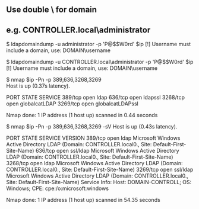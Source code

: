 ## Use double \\ for domain
## e.g. CONTROLLER.local\\administrator
$ ldapdomaindump -u administrator -p 'P@$$W0rd' $ip
[!] Username must include a domain, use: DOMAIN\username

$ ldapdomaindump -u CONTROLLER.local\administrator -p 'P@$$W0rd' $ip
[!] Username must include a domain, use: DOMAIN\username

$ nmap $ip -Pn -p 389,636,3268,3269    
Host is up (0.37s latency).

PORT     STATE SERVICE
389/tcp  open  ldap
636/tcp  open  ldapssl
3268/tcp open  globalcatLDAP
3269/tcp open  globalcatLDAPssl

Nmap done: 1 IP address (1 host up) scanned in 0.44 seconds


$ nmap $ip -Pn -p 389,636,3268,3269 -sV
Host is up (0.43s latency).

PORT     STATE SERVICE  VERSION
389/tcp  open  ldap     Microsoft Windows Active Directory LDAP (Domain: CONTROLLER.local0., Site: Default-First-Site-Name)
636/tcp  open  ssl/ldap Microsoft Windows Active Directory LDAP (Domain: CONTROLLER.local0., Site: Default-First-Site-Name)
3268/tcp open  ldap     Microsoft Windows Active Directory LDAP (Domain: CONTROLLER.local0., Site: Default-First-Site-Name)
3269/tcp open  ssl/ldap Microsoft Windows Active Directory LDAP (Domain: CONTROLLER.local0., Site: Default-First-Site-Name)
Service Info: Host: DOMAIN-CONTROLL; OS: Windows; CPE: cpe:/o:microsoft:windows

Nmap done: 1 IP address (1 host up) scanned in 54.35 seconds